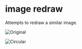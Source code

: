 # image redraw

Attempts to redraw a similar image.

![Original](/img/Calm.png)

![Circular](/img/round_.png)
